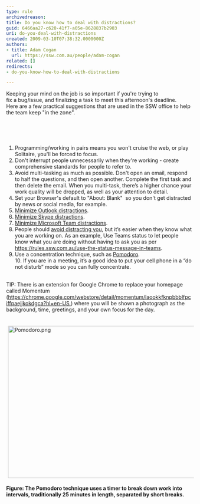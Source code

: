 ```yaml
---
type: rule
archivedreason: 
title: Do you know how to deal with distractions?
guid: 6466aa27-c620-41f7-a05e-8628837b2903
uri: do-you-deal-with-distractions
created: 2009-03-10T07:38:32.0000000Z
authors:
- title: Adam Cogan
  url: https://ssw.com.au/people/adam-cogan
related: []
redirects:
- do-you-know-how-to-deal-with-distractions

---
```



​​Keeping your mind on the job is so important if you're trying to fix&#160;a&#160;bug/issue, and finalizing a task to meet this afternoon's deadline. Here&#160;are a few practical suggestions that are used&#160;in the SSW office to help the team keep &quot;in the zone&quot;.<br><div><br></div>
<br><excerpt class='endintro'></excerpt><br>
<ol>
    <li>Programming/working in pairs means you won't cruise the web, or play Solitaire, you'll be forced to focus.<br></li>
    <li>Don't interrupt people unnecessarily when they're working - create comprehensive standards for people to refer to.</li>
    <li>Avoid multi-tasking as much as possible. Don't open an email, respond to half the questions, and then open another. Complete the first task&#160;and then&#160;delete the email.&#160;When you multi-task, there’s a higher chance your work quality will be dropped, as well as your attention to detail.<br></li>
    <li>Set your Browser's default to &quot;About&#58; Blank&quot;&#160; so you don't get distracted by news or social media, for example.<br></li>
    <li><a shape="rect" href="/_layouts/15/FIXUPREDIRECT.ASPX?WebId=3dfc0e07-e23a-4cbb-aac2-e778b71166a2&amp;TermSetId=07da3ddf-0924-4cd2-a6d4-a4809ae20160&amp;TermId=7d2b06ad-cac7-4afc-b7af-0552fe30b6ac">Minimize Outlook distractions</a>.</li>
    <li><a shape="rect" href="http&#58;//www.ssw.com.au/ssw/Standards/Rules/RulestoBetterInstantMessenger.aspx#MinimiseMSNMessengerDistractions">Minimize Skype distractions</a>.<br></li><li><a href="/_layouts/15/FIXUPREDIRECT.ASPX?WebId=3dfc0e07-e23a-4cbb-aac2-e778b71166a2&amp;TermSetId=07da3ddf-0924-4cd2-a6d4-a4809ae20160&amp;TermId=ab17d85c-5ee1-44a9-8433-200bd5771337">Minimize Microsoft Team distractions</a>.<br></li><li>People should <a href="/_layouts/15/FIXUPREDIRECT.ASPX?WebId=3dfc0e07-e23a-4cbb-aac2-e778b71166a2&amp;TermSetId=07da3ddf-0924-4cd2-a6d4-a4809ae20160&amp;TermId=3e0a3341-90ff-4b73-92d0-d14fb3e7ed13">avoid distracting you</a>,&#160;but it’s easier when they know what you are working on. As an example, Use Teams status to let people know what you are doing without having to ask you as per <a href="/_layouts/15/FIXUPREDIRECT.ASPX?WebId=3dfc0e07-e23a-4cbb-aac2-e778b71166a2&amp;TermSetId=07da3ddf-0924-4cd2-a6d4-a4809ae20160&amp;TermId=8deaea57-532b-4446-9eb2-f906830dd222">https&#58;//rules.ssw.com.au/use-the-status-message-in-teams</a>.</li><li>Use a concentration technique, such as <a href="https&#58;//en.wikipedia.org/wiki/Pomodoro_Technique">Pomodoro​</a>.<br>10. If you are in a meeting, it’s a good idea to put your cell phone in a “do not disturb” mode so you can fully concentrate.<br><br></li>
</ol><div><p class="ssw15-rteElement-Tip">TIP&#58;​​&#160;<span style="font-weight&#58;normal;">There is an extension for Google Chrome to replace your homepage called Momentum (<a href="https&#58;//chrome.google.com/webstore/detail/momentum/laookkfknpbbblfpciffpaejjkokdgca?hl=en-US">https&#58;//chrome.google.com/webstore/detail/momentum/laookkfknpbbblfpciffpaejjkokdgca?hl=en-US </a>) where you will be shown a photograph&#160;as the background, time,&#160;greetings, and your own focus for the day.</span><br></p><p class="ssw15-rteElement-P">​​<img src="/PublishingImages/Pomodoro.png" alt="Pomodoro.png" style="margin&#58;5px;width&#58;800px;height&#58;413px;" /></p><strong>​​Fig​ure&#58; The&#160;​Pomodoro technique&#160;</strong><strong>uses a&#160;timer&#160;to break down work into intervals, traditionally 25 minutes in length, separated by short breaks.</strong><br>​<span></span><br><br><br></div>



